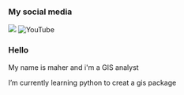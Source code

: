 ### My social media
 ![](https://img.shields.io/twitter/follow/maher90695335?style=social) 
![YouTube](https://img.shields.io/youtube/@maherhassan1990?style=social)
 
### Hello 
My name is maher 
and i'm a GIS analyst


I’m currently learning python to creat a gis package




<!--
**Maherhassanali/Maherhassanali** is a ✨ _special_ ✨ repository because its `README.md` (this file) appears on your GitHub profile.

Here are some ideas to get you started:

- 🔭 I’m currently working on ...
- 🌱 I’m currently learning ...
- 👯 I’m looking to collaborate on ...
- 🤔 I’m looking for help with ...
- 💬 Ask me about ...
- 📫 How to reach me: ...
- 😄 Pronouns: ...
- ⚡ Fun fact: ...
-->
